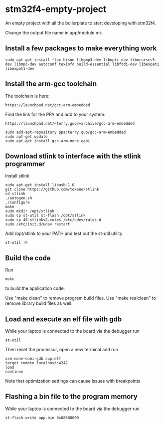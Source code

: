 stm32f4-empty-project
=====================

An empty project with all the boilerplate to start developing with stm32f4.

Change the output file name in app/module.mk

Install a few packages to make everything work
---

    sudo apt-get install flex bison libgmp3-dev libmpfr-dev libncurses5-dev libmpc-dev autoconf texinfo build-essential libftdi-dev libexpat1 libexpat1-dev


Install the arm-gcc toolchain
---

The toolchain is here:

	https://launchpad.net/gcc-arm-embedded

Find the link for the PPA and add to your system:

	https://launchpad.net/~terry.guo/+archive/gcc-arm-embedded

	sudo add-apt-repository ppa:terry.guo/gcc-arm-embedded
	sudo apt-get update
	sudo apt-get install gcc-arm-none-eabi


Download stlink to interface with the stlink programmer
---

Install stlink

    sudo apt-get install libusb-1.0
    git clone https://github.com/texane/stlink
    cd stlink
    ./autogen.sh 
    ./configure
    make
    sudo mkdir /opt/stlink
    sudo cp st-util st-flash /opt/stlink
    sudo cp 49-stlinkv2.rules /etc/udev/rules.d
    sudo /etc/init.d/udev restart 

Add /opt/stlink to your PATH and test out the st-util utility

    st-util -h

Build the code
---

Run

    make

to build the application code.

Use "make clean" to remove program build files. Use "make realclean" to remove library build files as well.

Load and execute an elf file with gdb
---

While your laptop is connected to the board via the debugger run

    st-util 

Then reset the processor, open a new terminal and run

    arm-none-eabi-gdb app.elf
    target remote localhost:4242 
    load
    continue

Note that optimization settings can cause issues with breakpoints

Flashing a bin file to the program memory
---

While your laptop is connected to the board via the debugger run

    st-flash write app.bin 0x08000000

